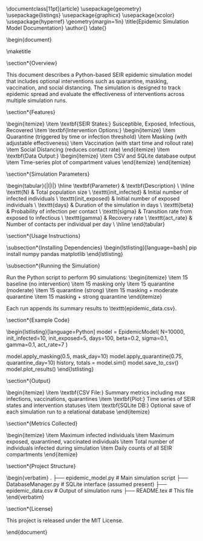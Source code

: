 \documentclass[11pt]{article}
\usepackage{geometry}
\usepackage{listings}
\usepackage{graphicx}
\usepackage{xcolor}
\usepackage{hyperref}
\geometry{margin=1in}
\title{Epidemic Simulation Model Documentation}
\author{}
\date{}

\begin{document}

\maketitle

\section*{Overview}

This document describes a Python-based SEIR epidemic simulation model that includes optional interventions such as quarantine, masking, vaccination, and social distancing. The simulation is designed to track epidemic spread and evaluate the effectiveness of interventions across multiple simulation runs.

\section*{Features}

\begin{itemize}
    \item \textbf{SEIR States:} Susceptible, Exposed, Infectious, Recovered
    \item \textbf{Intervention Options:}
    \begin{itemize}
        \item Quarantine (triggered by time or infection threshold)
        \item Masking (with adjustable effectiveness)
        \item Vaccination (with start time and rollout rate)
        \item Social Distancing (reduces contact rate)
    \end{itemize}
    \item \textbf{Data Output:}
    \begin{itemize}
        \item CSV and SQLite database output
        \item Time-series plot of compartment values
    \end{itemize}
\end{itemize}

\section*{Simulation Parameters}

\begin{tabular}{|l|l|}
\hline
\textbf{Parameter} & \textbf{Description} \\
\hline
\texttt{N} & Total population size \\
\texttt{init\_infected} & Initial number of infected individuals \\
\texttt{init\_exposed} & Initial number of exposed individuals \\
\texttt{days} & Duration of the simulation in days \\
\texttt{beta} & Probability of infection per contact \\
\texttt{sigma} & Transition rate from exposed to infectious \\
\texttt{gamma} & Recovery rate \\
\texttt{act\_rate} & Number of contacts per individual per day \\
\hline
\end{tabular}

\section*{Usage Instructions}

\subsection*{Installing Dependencies}
\begin{lstlisting}[language=bash]
pip install numpy pandas matplotlib
\end{lstlisting}

\subsection*{Running the Simulation}

Run the Python script to perform 90 simulations:
\begin{itemize}
    \item 15 baseline (no intervention)
    \item 15 masking only
    \item 15 quarantine (moderate)
    \item 15 quarantine (strong)
    \item 15 masking + moderate quarantine
    \item 15 masking + strong quarantine
\end{itemize}

Each run appends its summary results to \texttt{epidemic\_data.csv}.

\section*{Example Code}

\begin{lstlisting}[language=Python]
model = EpidemicModel(
    N=10000,
    init_infected=10,
    init_exposed=5,
    days=100,
    beta=0.2,
    sigma=0.1,
    gamma=0.1,
    act_rate=7
)

model.apply_masking(0.5, mask_day=10)
model.apply_quarantine(0.75, quarantine_day=10)
history, totals = model.sim()
model.save_to_csv()
model.plot_results()
\end{lstlisting}

\section*{Output}

\begin{itemize}
    \item \textbf{CSV File:} Summary metrics including max infections, vaccinations, quarantines
    \item \textbf{Plot:} Time series of SEIR states and intervention statuses
    \item \textbf{SQLite DB:} Optional save of each simulation run to a relational database
\end{itemize}

\section*{Metrics Collected}

\begin{itemize}
    \item Maximum infected individuals
    \item Maximum exposed, quarantined, vaccinated individuals
    \item Total number of individuals infected during simulation
    \item Daily counts of all SEIR compartments
\end{itemize}

\section*{Project Structure}

\begin{verbatim}
.
├── epidemic_model.py         # Main simulation script
├── DatabaseManager.py        # SQLite interface (assumed present)
├── epidemic_data.csv         # Output of simulation runs
├── README.tex                # This file
\end{verbatim}

\section*{License}

This project is released under the MIT License.

\end{document}
